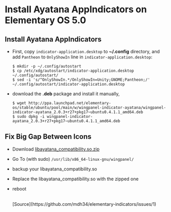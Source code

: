 # Install Ayatana AppIndicators on Elementary OS 5.0

## Install Ayatana AppIndicators

- First, copy `indicator-application.desktop` to **~/.config** directory, and add `Pantheon` to `OnlyShowIn` line in `indicator-application.desktop`:

  ```console
  $ mkdir -p ~/.config/autostart
  $ cp /etc/xdg/autostart/indicator-application.desktop ~/.config/autostart/
  $ sed -i 's/^OnlyShowIn.*/OnlyShowIn=Unity;GNOME;Pantheon;/' ~/.config/autostart/indicator-application.desktop
  ```

- download the **.deb** package and install it manually,

  ```console
  $ wget http://ppa.launchpad.net/elementary-os/stable/ubuntu/pool/main/w/wingpanel-indicator-ayatana/wingpanel-indicator-ayatana_2.0.3+r27+pkg17~ubuntu0.4.1.1_amd64.deb
  $ sudo dpkg -i wingpanel-indicator-ayatana_2.0.3+r27+pkg17~ubuntu0.4.1.1_amd64.deb
  ```


## Fix Big Gap Between Icons 

- Download [libayatana_compatibility.so.zip](https://github.com/mdh34/elementary-indicators/files/3776351/libayatana_compatibility.so.zip)

- Go To (with sudo) `/usr/lib/x86_64-linux-gnu/wingpanel/`

- backup your libayatana_compatibility.so

- Replace the libayatana_compatibility.so with the zipped one

- reboot

  <br>  
  [Source](https://github.com/mdh34/elementary-indicators/issues/1)
